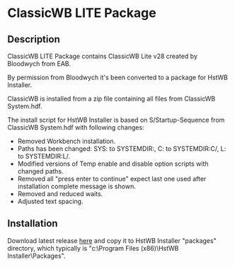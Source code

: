 # ClassicWB LITE Package

## Description

ClassicWB LITE Package contains ClassicWB Lite v28 created by Bloodwych from EAB.

By permission from Bloodwych it's been converted to a package for HstWB Installer.

ClassicWB is installed from a zip file containing all files from ClassicWB System.hdf.

The install script for HstWB Installer is based on S/Startup-Sequence from ClassicWB System.hdf with following changes:

- Removed Workbench installation.
- Paths has been changed: SYS: to SYSTEMDIR:, C: to SYSTEMDIR:C/, L: to SYSTEMDIR:L/.
- Modified versions of Temp enable and disable option scripts with changed paths.
- Removed all "press enter to continue" expect last one used after installation complete message is shown.
- Removed and reduced waits.
- Adjusted text spacing.

## Installation

Download latest release [here](../releases) and copy it to HstWB Installer "packages" directory, which typically is "c:\Program Files (x86)\HstWB Installer\Packages".